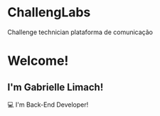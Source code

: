 # ChallengLabs
Challenge technician plataforma de comunicação

# Welcome!

## I'm Gabrielle Limach!

:computer: I'm Back-End Developer!
